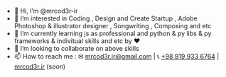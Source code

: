 - 👋 Hi, I’m @mrcod3r-ir
- 👀 I’m interested in Coding , Design and Create Startup , Adobe Photoshop & illustrator designer , Songwriting , Composing and etc
- 🌱 I’m currently learning js as professional and  python & py libs & py frameworks & indivitual skills and etc by ❤️ 
- 💞️ I’m looking to collaborate on above skills 
- 📫 How to reach me : ✉ mrcod3r.ir@gmail.com | 📞 [+98 919 933 6764](tel:+989199336764)  | [mrcod3r.ir](https://mrcod3r.ir/) (soon) 
                        

<!---
mrcod3r-ir/mrcod3r-ir is a ✨ special ✨ repository because its `README.md` (this file) appears on your GitHub profile.
You can click the Preview link to take a look at your changes.
--->
